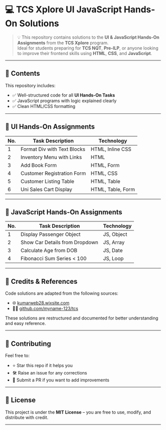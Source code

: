 # 💻 TCS Xplore UI JavaScript Hands-On Solutions

> 💡 This repository contains solutions to the **UI & JavaScript Hands-On Assignments** from the **TCS Xplore** program.  
> Ideal for students preparing for **TCS NQT**, **Pre-ILP**, or anyone looking to improve their frontend skills using **HTML**, **CSS**, and **JavaScript**.

---

## 📁 Contents

This repository includes:

- ✅ Well-structured code for all **UI Hands-On Tasks**
- ✅ JavaScript programs with logic explained clearly
- ✅ Clean HTML/CSS formatting

---

## 🧩 UI Hands-On Assignments

| No. | Task Description                | Technology      |
|-----|---------------------------------|------------------|
| 1   | Format Div with Text Blocks     | HTML, Inline CSS |
| 2   | Inventory Menu with Links       | HTML             |
| 3   | Add Book Form                   | HTML, Form       |
| 4   | Customer Registration Form      | HTML, CSS        |
| 5   | Customer Listing Table          | HTML, Table      |
| 6   | Uni Sales Cart Display          | HTML, Table, Form|

---

## 🔁 JavaScript Hands-On Assignments

| No. | Task Description                | Technology       |
|-----|---------------------------------|------------------|
| 1   | Display Passenger Object        | JS, Object       |
| 2   | Show Car Details from Dropdown  | JS, Array        |
| 3   | Calculate Age from DOB          | JS, Date         |
| 4   | Fibonacci Sum Series < 100      | JS, Loop         |

---

## 📝 Credits & References

Code solutions are adapted from the following sources:

- 🌐 [kumarweb28.wixsite.com](https://kumarweb28.wixsite.com/kumarweb/software-foundation-python)  
- 🧑‍💻 [github.com/myname-123/tcs](https://github.com/myname-123/tcs/tree/main/TCS%20XPLORE%20HANDS-ON/UI%20hands-on)

These solutions are restructured and documented for better understanding and easy reference.

---

## 🙌 Contributing

Feel free to:

- ⭐ Star this repo if it helps you
- 🛠️ Raise an issue for any corrections
- 📩 Submit a PR if you want to add improvements

---

## 📌 License

This project is under the **MIT License** – you are free to use, modify, and distribute with credit.

---


